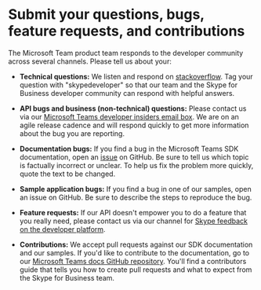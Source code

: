 ﻿
# Submit your questions, bugs, feature requests, and contributions

The Microsoft Team product team responds to the developer community across several channels. Please tell us about your:

- **Technical questions:** We listen and respond on [stackoverflow](http://stackoverflow.com/questions/tagged/skypedeveloper). Tag your question with "skypedeveloper" so that our team and the Skype for Business developer community can respond with helpful answers.


- **API bugs and business (non-technical) questions:** Please contact us via our [Microsoft Teams developer insiders email box](mailto:microsoftteamsdev@microsoft.com). We are on an agile release cadence and will respond quickly to get more information about the bug you are reporting.


- **Documentation bugs:** If you find a bug in the Microsoft Teams SDK documentation, open an [issue](https://github.com/OfficeDev/microsoft-teams-docs/issues) on GitHub. Be sure to tell us which topic is factually incorrect or unclear. To help us fix the problem more quickly, quote the text to be changed. 


- **Sample application bugs:** If you find a bug in one of our samples, open an issue on GitHub. Be sure to describe the steps to reproduce the bug.


- **Feature requests:** If our API doesn't empower you to do a feature that you really need, please contact us via our channel for [Skype feedback on the developer platform](http://www.skypefeedback.com/forums/299913-generally-available/category/120892-developer-platform).


- **Contributions:** We accept pull requests against our SDK documentation and our samples. If you'd like to contribute to the documentation, go to our [Microsoft Teams docs GitHub repository](https://github.com/OfficeDev/microsoft-teams-docs). You'll find a contributors guide that tells you how to create pull requests and what to expect from the Skype for Business team.

